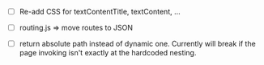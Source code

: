 
- [ ] Re-add CSS for textContentTitle, textContent, ...
- [ ] routing.js => move routes to JSON
- [ ] return absolute path instead of dynamic one. Currently will break if the page invoking isn't exactly at the hardcoded nesting.

